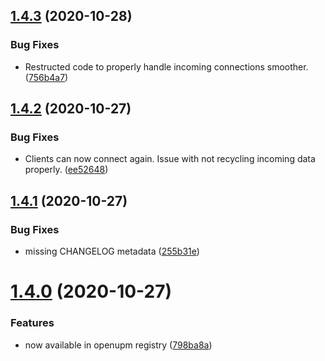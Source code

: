 ## [1.4.3](https://github.com/MirrorNG/IgnoranceNG/compare/v1.4.2...v1.4.3) (2020-10-28)


### Bug Fixes

* Restructed code to properly handle incoming connections smoother. ([756b4a7](https://github.com/MirrorNG/IgnoranceNG/commit/756b4a7a1a192f512b203427292ff2389677e61c))

## [1.4.2](https://github.com/MirrorNG/IgnoranceNG/compare/v1.4.1...v1.4.2) (2020-10-27)


### Bug Fixes

* Clients can now connect again. Issue with not recycling incoming data properly. ([ee52648](https://github.com/MirrorNG/IgnoranceNG/commit/ee5264824ee6a000bf1e18a65d9358e71137f2d0))

## [1.4.1](https://github.com/MirrorNG/IgnoranceNG/compare/v1.4.0...v1.4.1) (2020-10-27)


### Bug Fixes

* missing CHANGELOG metadata ([255b31e](https://github.com/MirrorNG/IgnoranceNG/commit/255b31e716d3728c5eba18997ab34a49ea3bcb18))

# [1.4.0](https://github.com/MirrorNG/IgnoranceNG/compare/v1.3.8...v1.4.0) (2020-10-27)


### Features

* now available in openupm registry ([798ba8a](https://github.com/MirrorNG/IgnoranceNG/commit/798ba8ae8392f686ce2124bc629f5de4d21e5d53))
